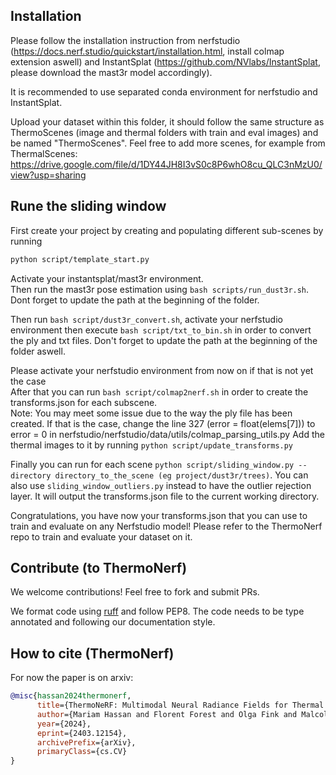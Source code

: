## Installation
Please follow the installation instruction from nerfstudio (https://docs.nerf.studio/quickstart/installation.html, install colmap extension aswell) and InstantSplat (https://github.com/NVlabs/InstantSplat, please download the mast3r model accordingly). 

It is recommended to use separated conda environment for nerfstudio and InstantSplat. 

Upload your dataset within this folder, it should follow the same structure as ThermoScenes (image and thermal folders with train and eval images) and be named "ThermoScenes". Feel free to add more scenes, for example from ThermalScenes: https://drive.google.com/file/d/1DY44JH8I3vS0c8P6whO8cu_QLC3nMzU0/view?usp=sharing

## Rune the sliding window

First create your project by creating and populating different sub-scenes by running 

```bash
python script/template_start.py
```

Activate your instantsplat/mast3r environment. \
Then run the mast3r pose estimation using `bash scripts/run_dust3r.sh`. Dont forget to update the path at the beginning of the folder.

Then run `bash script/dust3r_convert.sh`, activate your nerfstudio environment then execute `bash script/txt_to_bin.sh` in order to convert the ply and txt files.  Don't forget to update the path at the beginning of the folder aswell.

Please activate your nerfstudio environment from now on if that is not yet the case  \
After that you can run `bash script/colmap2nerf.sh` in order to create the transforms.json for each subscene.\
Note: You may meet some issue due to the way the ply file has been created. If that is the case, change the line 327 (error = float(elems[7])) to error = 0 in nerfstudio/nerfstudio/data/utils/colmap_parsing_utils.py
Add the thermal images to it by running `python script/update_transforms.py`

Finally you can run for each scene `python script/sliding_window.py --directory directory_to_the_scene (eg project/dust3r/trees)`. You can also use `sliding_window_outliers.py` instead to have the outlier rejection layer. It will output the transforms.json file to the current working directory. 


Congratulations, you have now your transforms.json that you can use to train and evaluate on any Nerfstudio model! Please refer to the ThermoNerf repo to train and evaluate your dataset on it.






## Contribute (to ThermoNerf)

We welcome contributions! Feel free to fork and submit PRs.

We format code using [ruff](https://docs.astral.sh/ruff) and follow PEP8.
The code needs to be type annotated and following our documentation style.

## How to cite (ThermoNerf)

For now the paper is on arxiv:

```bibtex
@misc{hassan2024thermonerf,
      title={ThermoNeRF: Multimodal Neural Radiance Fields for Thermal Novel View Synthesis},
      author={Mariam Hassan and Florent Forest and Olga Fink and Malcolm Mielle},
      year={2024},
      eprint={2403.12154},
      archivePrefix={arXiv},
      primaryClass={cs.CV}
}
```
